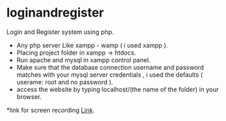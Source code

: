 # loginandregister
Login and Register system using php.
* Any php server Like xampp - wamp ( i used xampp ).
* Placing project folder in xampp -> htdocs.
* Run apache and mysql in xampp control panel.
* Make sure that the database connection username and password matches with your mysql server credentials , i used the defaults ( userame: root and no password ).
* access the website by typing localhost/(the name of the folder) in your browser.
 
*link for screen recording [Link](www.google.com).
